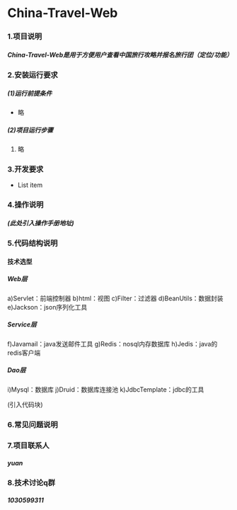# China-Travel-Web
### 1.项目说明
##### 	China-Travel-Web是用于方便用户查看中国旅行攻略并报名旅行团（定位/功能）
### 2.安装运行要求
#####	(1)运行前提条件
- 略
#####	(2)项目运行步骤
 1. 略
### 3.开发要求
- List item
### 4.操作说明
#####	(此处引入操作手册地址)
### 5.代码结构说明
#### 技术选型
##### Web层
  a)Servlet：前端控制器
  b)html：视图
  c)Filter：过滤器
  d)BeanUtils：数据封装
  e)Jackson：json序列化工具
##### Service层
  f)Javamail：java发送邮件工具
  g)Redis：nosql内存数据库
  h)Jedis：java的redis客户端
##### Dao层
  i)Mysql：数据库
  j)Druid：数据库连接池
  k)JdbcTemplate：jdbc的工具

(引入代码块)
### 6.常见问题说明
#####	
### 7.项目联系人
#####	yuan
### 8.技术讨论q群
##### 1030599311
